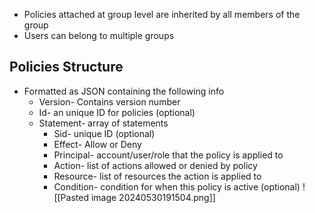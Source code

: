 - Policies attached at group level are inherited by all members of the group
- Users can belong to multiple groups

## Policies Structure
- Formatted as JSON containing the following info
	- Version- Contains version number
	- Id- an unique ID for policies (optional)
	- Statement- array of statements
		- Sid- unique ID (optional)
		- Effect- Allow or Deny
		- Principal- account/user/role that the policy is applied to
		- Action- list of actions allowed or denied by policy
		- Resource- list of resources the action is applied to
		- Condition- condition for when this policy is active (optional)
![[Pasted image 20240530191504.png]]